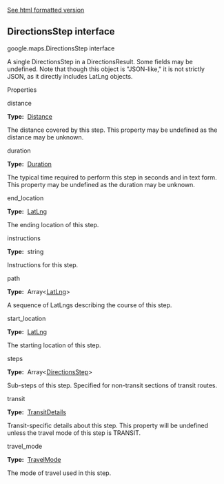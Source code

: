 [See html formatted version](https://huasofoundries.github.io/google-maps-documentation/DirectionsStep.html)


DirectionsStep interface
------------------------

google.maps.DirectionsStep interface

A single DirectionsStep in a DirectionsResult. Some fields may be undefined. Note that though this object is "JSON-like," it is not strictly JSON, as it directly includes LatLng objects.

Properties

distance

**Type:**  [Distance](https://github.com/amenadiel/google-maps-documentation/blob/master/docs/Distance.md)

The distance covered by this step. This property may be undefined as the distance may be unknown.

duration

**Type:**  [Duration](https://github.com/amenadiel/google-maps-documentation/blob/master/docs/Duration.md)

The typical time required to perform this step in seconds and in text form. This property may be undefined as the duration may be unknown.

end\_location

**Type:**  [LatLng](https://github.com/amenadiel/google-maps-documentation/blob/master/docs/LatLng.md)

The ending location of this step.

instructions

**Type:**  string

Instructions for this step.

path

**Type:**  Array<[LatLng](https://github.com/amenadiel/google-maps-documentation/blob/master/docs/LatLng.md)\>

A sequence of LatLngs describing the course of this step.

start\_location

**Type:**  [LatLng](https://github.com/amenadiel/google-maps-documentation/blob/master/docs/LatLng.md)

The starting location of this step.

steps

**Type:**  Array<[DirectionsStep](https://github.com/amenadiel/google-maps-documentation/blob/master/docs/DirectionsStep.md)\>

Sub-steps of this step. Specified for non-transit sections of transit routes.

transit

**Type:**  [TransitDetails](https://github.com/amenadiel/google-maps-documentation/blob/master/docs/TransitDetails.md)

Transit-specific details about this step. This property will be undefined unless the travel mode of this step is TRANSIT.

travel\_mode

**Type:**  [TravelMode](https://github.com/amenadiel/google-maps-documentation/blob/master/docs/TravelMode.md)

The mode of travel used in this step.